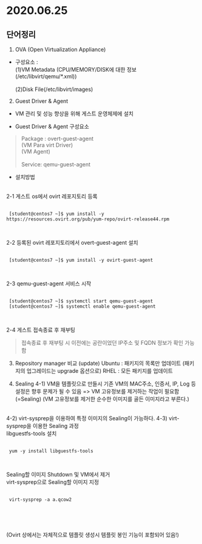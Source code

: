 2020.06.25 
==========

단어정리
-------
1) OVA (Open Virtualization Appliance)
 + 구성요소 : </br>
    (1)VM Metadata (CPU/MEMORY/DISK에 대한 정보 (/etc/libvirt/qemu/*.xml)) </br>
    </br>
    (2)Disk File(/etc/libvirt/images)

2) Guest Driver & Agent
+ VM 관리 및 성능 향상을 위해 게스트 운영체제에 설치

+ Guest Driver & Agent 구성요소
>Package : overt-guest-agent</br>
>          (VM Para virt Driver)</br>
>          (VM Agent)</br>
>          </br>
>Service: qemu-guest-agent</br>

+ 설치방법
</br>
 2-1 게스트 os에서 ovirt 레포지토리 등록  
 <pre>
 <code>
 [student@centos7 ~]$ yum install -y https://resources.ovirt.org/pub/yum-repo/ovirt-release44.rpm
 </code>
 </pre>
 2-2 등록된 ovirt 레포지토리에서 overt-guest-agent 설치
 <pre>
 <code>
 [student@centos7 ~]$ yum install -y ovirt-guest-agent
 </code>
 </pre>
 2-3 qemu-guest-agent 서비스 시작
 <pre>
 <code>
 [student@centos7 ~]$ systemctl start qemu-guest-agent
 [student@centos7 ~]$ systemctl enable qemu-guest-agent
 </code>
 </pre>
 
 2-4 게스트 접속종료 후 재부팅

 > 접속종료 후 재부팅 시 이전에는 공란이었던 IP주소 및 FQDN 정보가 확인 가능함  

3) Repository manager 비교 (update)
Ubuntu : 패키지의 목록만 업데이트 (패키지의 업그레이드는 upgrade 옵션으로)
RHEL : 모든 패키지를 업데이트

4) Sealing
 4-1) VM을 템플릿으로 만들시 기존 VM의 MAC주소, 인증서, IP, Log 등 설정은 향후 문제가 될 수 있음
 => VM 고유정보를 제거하는 작업이 필요함 (=Sealing)
 (VM 고유정보를 제거한 순수한 이미지를 골든 이미지라고 부른다.)
 </br>
 4-2) virt-sysprep을 이용하여 특정 이미지의 Sealing이 가능하다.
 4-3) virt-sysprep을 이용한 Sealing 과정</br>
 libguestfs-tools 설치</br>
 <pre>
 <code>
 yum -y install libguestfs-tools
 </code>
 </pre>
 Sealing할 이미지 Shutdown 및 VM에서 제거</br>
 virt-sysprep으로 Sealing할 이미지 지정</br>
 <pre>
 <code>
 virt-sysprep -a a.qcow2
 </code>
 </pre>
 </br>
 
 (Ovirt 상에서는 자체적으로 템플릿 생성시 템플릿 봉인 기능이 포함되어 있음!)
 
